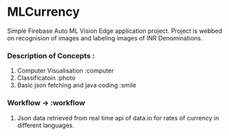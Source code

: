 # MLCurrency

Simple Firebase Auto ML Vision Edge application project. Project is webbed on recognision of images and labeling
images of INR Denominations. 

### Description of Concepts :
1. Computer Visualisation :computer
2. Classificatoin :photo
3. Basic json fetching and java coding :smile

### Workflow -> :workflow

1. Json data retrieved from real time api of data.io for rates of currency in different languages.
